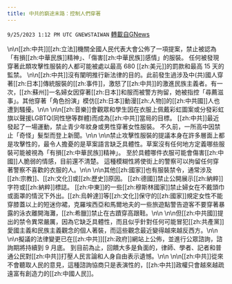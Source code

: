 ```yaml
---
title: 中共的窮途末路：控制人們穿著
---
```

`9/25/2023 1:12 PM UTC GNEWSTAIWAN` [轉載自GNews](https://gnews.org/articles/1738449)

\n\n[[zh:中共]][[zh:立法]]機關全國人民代表大會公佈了一項提案，禁止被認為「有損[[zh:中華民族]]精神」、「傷害[[zh:中華民族]]感情」的服裝。 任何被發現穿著此類攻擊性服裝的人都可能被處以最高 680 [[zh:美元]]的罰款和最高 15 天的監禁。  \n\n[[zh:中共]]沒有闡明推行新法律的目的。此前發生過涉及中(共)國人穿著[[zh:日本]]傳統服裝的[[zh:事件]]，激怒了[[zh:中共]]的激進民族主義者。有一次，[[zh:蘇州]]一名婦女因穿著[[zh:日本]]和服而被警方拘留，她被指控「尋薦滋事」。其他穿著「角色扮演」模仿[[zh:日本]]動漫[[zh:人物]]的[[zh:中共國]]人也遭到騷擾。\n\n  \n\n[[zh:音樂]]會觀眾和學生因在衣服上佩戴彩虹圖案或分發彩虹旗以聲援LGBTQ(同性戀等群體)而成為[[zh:中共]]當局的目標。 [[zh:中共]]最近發起了一場運動，禁止青少年紋身或男性穿著女性服裝。 不久前，一所高中因禁止「奇怪」髮型而登上新聞。\n\n  \n\n禁止攻擊性服裝的提議本身在許多層面上都是攻擊性的，最令人擔憂的是草案語言缺乏具體性。草案沒有任何地方定義哪些服裝可能被視為「有損[[zh:中華民族]]精神」。 至於具體哪件衣服可能會傷害[[zh:中國]]人脆弱的情感，目前還不清楚。 這種模糊性將使街上的警察可以拘留任何穿著警察不喜歡的衣服的人。\n\n  \n\n其他[[zh:國家]]也有服裝禁令，通常涉及[[zh:宗教]]、[[zh:文化]]或[[zh:歷史]]原因。 [[zh:德國]]禁止公開展示[[zh:納粹]]字符或[[zh:納粹]]標誌。 [[zh:中東]]的一些[[zh:穆斯林國家]]禁止婦女在不戴頭巾或面罩的情況下外出。[[zh:烏幹達]]等[[zh:文化]]保守的[[zh:國家]]規定女性不能穿膝蓋以上的短迷你裙，克羅埃西亞和馬爾地夫的一些旅遊點警告遊客不要穿著暴露的泳衣離開海灘，[[zh:希臘]]禁止在古蹟穿高跟鞋。\n\n  \n\n但[[zh:中共國]]提出的禁令異常嚴厲，因為它缺乏具體性，而且似乎針對任何可能冒犯[[zh:共產黨]]愛國主義和民族主義觀念的個人著裝，而這些觀念最近變得越來越反西方。\n\n  \n\n擬議的法律變更已在[[zh:中共]][[zh:政府]]網站上公佈，並進行公眾諮詢，諮詢期將持續到 9 月底。 到目前為止，回饋大多是負面的，律師、學者、記者和普通公民對[[zh:中共]]打壓人民言論和人身自由表示遺憾。\n\n  \n\n[[zh:中共]]從來不會聽取人民的意見，這種諮詢協商只是表演性的，[[zh:中共]]政權只會越來越疏遠富有創造力的[[zh:中國人民]]。
